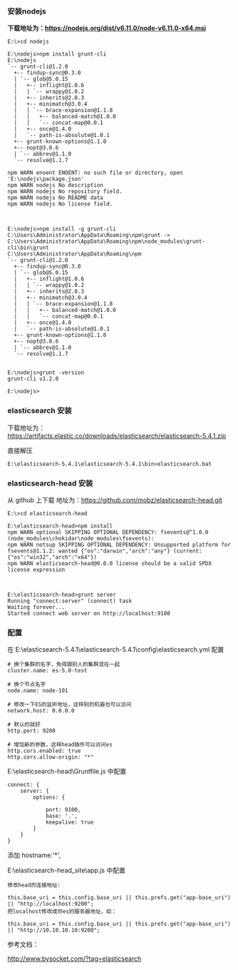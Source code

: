 ### 安装nodejs
**下载地址为：https://nodejs.org/dist/v6.11.0/node-v6.11.0-x64.msi**
```
E:\>cd nodejs

E:\nodejs>npm install grunt-cli
E:\nodejs
`-- grunt-cli@1.2.0
  +-- findup-sync@0.3.0
  | `-- glob@5.0.15
  |   +-- inflight@1.0.6
  |   | `-- wrappy@1.0.2
  |   +-- inherits@2.0.3
  |   +-- minimatch@3.0.4
  |   | `-- brace-expansion@1.1.8
  |   |   +-- balanced-match@1.0.0
  |   |   `-- concat-map@0.0.1
  |   +-- once@1.4.0
  |   `-- path-is-absolute@1.0.1
  +-- grunt-known-options@1.1.0
  +-- nopt@3.0.6
  | `-- abbrev@1.1.0
  `-- resolve@1.1.7

npm WARN enoent ENOENT: no such file or directory, open 'E:\nodejs\package.json'
npm WARN nodejs No description
npm WARN nodejs No repository field.
npm WARN nodejs No README data
npm WARN nodejs No license field.



E:\nodejs>npm install -g grunt-cli
C:\Users\Administrator\AppData\Roaming\npm\grunt -> C:\Users\Administrator\AppData\Roaming\npm\node_modules\grunt-cli\bin\grunt
C:\Users\Administrator\AppData\Roaming\npm
`-- grunt-cli@1.2.0
  +-- findup-sync@0.3.0
  | `-- glob@5.0.15
  |   +-- inflight@1.0.6
  |   | `-- wrappy@1.0.2
  |   +-- inherits@2.0.3
  |   +-- minimatch@3.0.4
  |   | `-- brace-expansion@1.1.8
  |   |   +-- balanced-match@1.0.0
  |   |   `-- concat-map@0.0.1
  |   +-- once@1.4.0
  |   `-- path-is-absolute@1.0.1
  +-- grunt-known-options@1.1.0
  +-- nopt@3.0.6
  | `-- abbrev@1.1.0
  `-- resolve@1.1.7


E:\nodejs>grunt -version
grunt-cli v1.2.0

E:\nodejs>

```
### elasticsearch 安装

下载地址为：https://artifacts.elastic.co/downloads/elasticsearch/elasticsearch-5.4.1.zip

直接解压
```
E:\elasticsearch-5.4.1\elasticsearch-5.4.1\bin>elasticsearch.bat
```
### elasticsearch-head 安装

从 github 上下载 地址为：https://github.com/mobz/elasticsearch-head.git
```
E:\>cd elasticsearch-head

E:\elasticsearch-head>npm install
npm WARN optional SKIPPING OPTIONAL DEPENDENCY: fsevents@^1.0.0 (node_modules\chokidar\node_modules\fsevents):
npm WARN notsup SKIPPING OPTIONAL DEPENDENCY: Unsupported platform for fsevents@1.1.2: wanted {"os":"darwin","arch":"any"} (current: {"os":"win32","arch":"x64"})
npm WARN elasticsearch-head@0.0.0 license should be a valid SPDX license expression



E:\elasticsearch-head>grunt server
Running "connect:server" (connect) task
Waiting forever...
Started connect web server on http://localhost:9100
```


### 配置
在 E:\elasticsearch-5.4.1\elasticsearch-5.4.1\config\elasticsearch.yml 配置
```
# 换个集群的名字，免得跟别人的集群混在一起
cluster.name: es-5.0-test

# 换个节点名字
node.name: node-101

# 修改一下ES的监听地址，这样别的机器也可以访问
network.host: 0.0.0.0

# 默认的就好
http.port: 9200

# 增加新的参数，这样head插件可以访问es
http.cors.enabled: true
http.cors.allow-origin: "*"
```

E:\elasticsearch-head\Gruntfile.js 中配置
```
connect: {
	server: {
		options: {
		
			port: 9100,
			base: '.',
			keepalive: true
		}
	}
}
```
添加 	hostname:'*',

E:\elasticsearch-head\_site\app.js 中配置
```
修改head的连接地址:

this.base_uri = this.config.base_uri || this.prefs.get("app-base_uri") || "http://localhost:9200";
把localhost修改成你es的服务器地址，如：

this.base_uri = this.config.base_uri || this.prefs.get("app-base_uri") || "http://10.10.10.10:9200";
```

















参考文档：

http://www.bysocket.com/?tag=elasticsearch